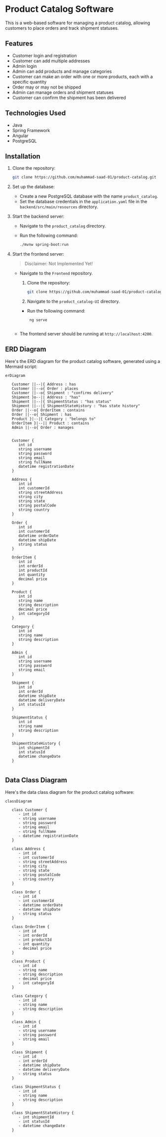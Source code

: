 # Product Catalog Software

This is a web-based software for managing a product catalog, allowing customers to place orders and track shipment statuses.

## Features

- Customer login and registration
- Customer can add multiple addresses
- Admin login
- Admin can add products and manage categories
- Customer can make an order with one or more products, each with a specific quantity
- Order may or may not be shipped
- Admin can manage orders and shipment statuses
- Customer can confirm the shipment has been delivered

## Technologies Used

- Java
- Spring Framework
- Angular
- PostgreSQL

## Installation

1. Clone the repository:

   ```bash
   git clone https://github.com/muhammad-saad-01/product-catalog.git
   ```

2. Set up the database:

   - Create a new PostgreSQL database with the name `product_catalog`.
   - Set the database credentials in the `application.yaml` file in the `backend/src/main/resources` directory.

3. Start the backend server:

   - Navigate to the `product_catalog` directory.
   - Run the following command:

     ```bash
     ./mvnw spring-boot:run
     ```

4. Start the frontend server:

   > Disclaimer: Not Implemented Yet!
   - Navigate to the `Frontend` repository.
      1. Clone the repository:
          ```bash 
         git clone https://github.com/muhammad-saad-01/product-catalog-UI.git
         ```

      2.  Navigate to the `product_catalog-UI` directory.
      - Run the following command:
         ```bash
          ng serve 
      ```

   - The frontend server should be running at `http://localhost:4200`.

## ERD Diagram

Here's the ERD diagram for the product catalog software, generated using a Mermaid script:

```mermaid
erDiagram

   Customer ||--|{ Address : has
   Customer ||--o{ Order : places
   Customer ||--o{ Shipment : "confirms delivery"
   Shipment }o--|| Address : "has"
   Shipment ||--|{ ShipmentStatus : "has status"
   Shipment ||--|{ ShipmentStateHistory : "has state history"
   Order ||--o{ OrderItem : contains
   Order ||--o{ Shipment : has
   Product }|--|{ Category : "belongs to"
   OrderItem }|--|| Product : contains
   Admin ||--o{ Order : manages


   Customer {
      int id
      string username
      string password
      string email
      string fullName
      datetime registrationDate
   }

   Address {
      int id
      int customerId
      string streetAddress
      string city
      string state
      string postalCode
      string country
   }

   Order {
      int id
      int customerId
      datetime orderDate
      datetime shipDate
      string status
   }

   OrderItem {
      int id
      int orderId
      int productId
      int quantity
      decimal price
   }

   Product {
      int id
      string name
      string description
      decimal price
      int categoryId
   }

   Category {
      int id
      string name
      string description
   }

   Admin {
      int id
      string username
      string password
      string email
   }

   Shipment {
      int id
      int orderId
      datetime shipDate
      datetime deliveryDate
      int statusId
   }

   ShipmentStatus {
      int id
      string name
      string description
   }

   ShipmentStateHistory {
      int shipmentId
      int statusId
      datetime changeDate
   }


```

## Data Class Diagram

Here's the data class diagram for the product catalog software:

```mermaid
classDiagram

   class Customer {
      - int id
      - string username
      - string password
      - string email
      - string fullName
      - datetime registrationDate
   }

   class Address {
      - int id
      - int customerId
      - string streetAddress
      - string city
      - string state
      - string postalCode
      - string country
   }

   class Order {
      - int id
      - int customerId
      - datetime orderDate
      - datetime shipDate
      - string status
   }

   class OrderItem {
      - int id
      - int orderId
      - int productId
      - int quantity
      - decimal price
   }

   class Product {
      - int id
      - string name
      - string description
      - decimal price
      - int categoryId
   }

   class Category {
      - int id
      - string name
      - string description
   }

   class Admin {
      - int id
      - string username
      - string password
      - string email
   }

   class Shipment {
      - int id
      - int orderId
      - datetime shipDate
      - datetime deliveryDate
      - string status
   }

   class ShipmentStatus {
      - int id
      - string name
      - string description
   }

   class ShipmentStateHistory {
      - int shipmentId
      - int statusId
      - datetime changeDate
   }
 

```
